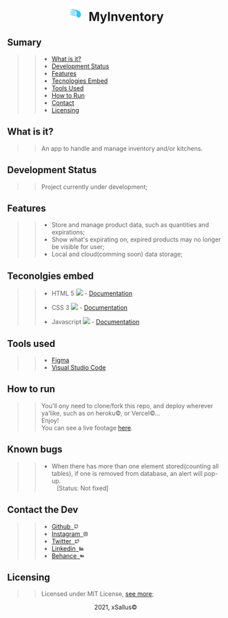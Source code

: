 <h1 align="center"><img src="./assets/drawable/app_logo.png" height="35" algin="center"/>&nbsp;&nbsp;MyInventory</h1>

## Sumary

>> - [What is it?](#what-is-it)
>> - [Development Status](#development-staus)
>> - [Features](#what-is-it)
>> - [Tecnologies Embed](#tecnologies-embed)
>> - [Tools Used](#tools-used)
>> - [How to Run](#how-to-run)
>> - [Contact](#contact-the-dev)
>> - [Licensing](#licensing)

## What is it?
>> An app to handle and manage inventory and/or kitchens.

## Development Status

>> Project currently under development;

## Features

>> - Store and manage product data, such as quantities and expirations;
>> - Show what's expirating on, expired products may no longer be visible for user;
>> - Local and cloud(comming soon) data storage;

## Teconolgies embed

>> - HTML 5 <img src="https://cdn.iconscout.com/icon/free/png-512/html5-19-722707.png" height="12px"/> - [Documentation](https://developer.mozilla.org/pt-BR/docs/Web/HTML/HTML5)
>>
>> - CSS 3 <img src="https://upload.wikimedia.org/wikipedia/commons/d/d5/CSS3_logo_and_wordmark.svg" height="12px"/> - [Documentation](https://developer.mozilla.org/pt-BR/docs/Web/CSS)
>>
>> - Javascript <img src="https://encrypted-tbn0.gstatic.com/images?q=tbn:ANd9GcTnezP43GZwqlUjVNQ1LyyXnY7MzjhJn3NqKQ&usqp=CAU" height="12px"/> - [Documentation](https://developer.mozilla.org/pt-BR/docs/Web/JavaScript)

## Tools used

>> - [Figma](https://www.figma.com/)
>> - [Visual Studio Code](https://code.visualstudio.com/)

## How to run

>> You'll ony need to clone/fork this repo,
>> and deploy wherever ya'like, such as
>> on heroku&copy;, or Vercel&copy;... </br>
>> Enjoy! </br>
>> You can see a live footage [here](https://xsallus.github.com/MyInventory).

## Known bugs

>> - When there has more than one element stored(counting all tables), if one is removed from database, an alert will pop-up.</br>&nbsp;&nbsp;&nbsp;[Status: Not fixed]

## Contact the Dev

>> - [Github&nbsp;&nbsp;<img src="./assets/drawable/github.svg" height="10px">](https://github.com/xSallus)
>> - [Instagram&nbsp;&nbsp;<img src="./assets/drawable/instagram.svg" height="10px">](https://instagram.com/xsallus.dev)
>> - [Twitter&nbsp;&nbsp;<img src="./assets/drawable/twitter.svg" height="10px">](https://twitter.com/xSallus_dev)
>> - [Linkedin&nbsp;&nbsp;<img src="./assets/drawable/linkedin.svg" height="10px">](https://linkedin.com/in/salomao-vasconcelos)
>> - [Behance&nbsp;&nbsp;<img src="./assets/drawable/behance.svg" height="10px">](https://behance.com/salomaosouza)

## Licensing
>> Licensed under MIT License, [see more](./Licensing.md);

<p align="center">2021, xSallus&copy;</p>
